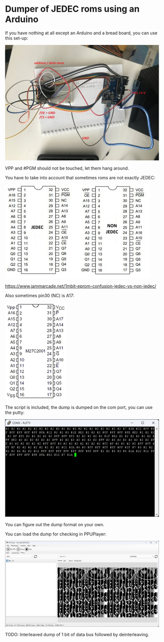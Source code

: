 # Dumper of JEDEC roms using an Arduino

If you have nothing at all except an Arduino and a bread board, you can use this set-up:

![IMG_9821.jpg](IMG_9821.jpg)

VPP and #PGM should not be touched, let them hang around.

You have to take into account that sometimes roms are not exactly JEDEC:

![jedec-nonjedec.jpg](jedec-nonjedec.jpg)

https://www.jammarcade.net/1mbit-eprom-confusion-jedec-vs-non-jedec/

Also sometimes pin30 (NC) is A17:

![27C020.png](27C020.png)

The script is included, the dump is dumped on the com port, you can use the putty:

![putty.jpg](putty.jpg)

You can figure out the dump format on your own.

You can load the dump for checking in PPUPlayer:

![CHR.png](CHR.png)

TODO: Interleaved dump of 1 bit of data bus followed by deinterleaving.
